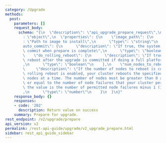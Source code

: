 ```yaml
---
category: /Upgrade
methods:
  post:
    parameters: []
    request_body:
      schema: "{\n  \"description\": \"api_upgrade_prepare_request\",\n  \"type\"\
        : \"object\",\n  \"properties\": {\n    \"image_path\": {\n      \"description\"\
        : \"Path to image to install\",\n      \"type\": \"string\"\n    },\n    \"\
        auto_commit\": {\n      \"description\": \"If true, the system will automatically\
        \ commit when prepare is complete\",\n      \"type\": \"boolean\"\n    },\n\
        \    \"do_rolling_reboot\": {\n      \"description\": \"If true, do a rolling\
        \ reboot after the upgrade is committed if doing a full platform upgrade\"\
        ,\n      \"type\": \"boolean\"\n    },\n    \"num_nodes_to_reboot\": {\n \
        \     \"description\": \"If the number of nodes to reboot is configured and\
        \ rolling reboot is enabled, your cluster reboots the specified number of\
        \ nodes at a time. The number of nodes must be greater than 0 and less than\
        \ or equal to the number of node failures that your cluster permits. By default,\
        \ the value is the number of permitted node failures minus 1 (1 node minimum).\"\
        ,\n      \"type\": \"number\"\n    }\n  }\n}"
    response_body: {}
    responses:
    - code: '202'
      description: Return value on success
    summary: Prepare for upgrade.
rest_endpoint: /v2/upgrade/prepare
api_version: v2
permalink: /rest-api-guide/upgrade/v2_upgrade_prepare.html
sidebar: rest_api_guide_sidebar
---
```

